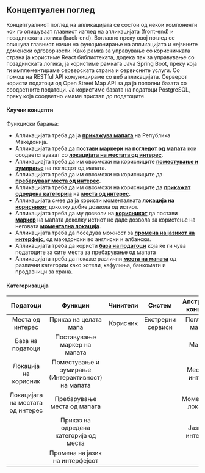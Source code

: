 ## Концептуален поглед

Концептуалниот поглед на апликацијата се состои од некои компоненти кои го опишуваат
главниот изглед на апликацијата (front-end) и позадинската логика (back-end). Воглавно преку овој
поглед се опишува главниот начин на функционирање на апликацијата и нејзините доменски
одговорности.
Како рамка за управување со корисничката страна ја користиме React библиотеката, додека пак за
управување со позадинската логика, ја користиме рамката Java Spring Boot, преку која ги
имплементираме серверската страна и сервисните услуги. Со помош на RESTful API комуницираме
со веб апликацијата. Серверот користи податоци од Open Street Map API за да ја пополни базата со
соодветните податоци. Ја користиме базата на податоци PostgreSQL, преку која соодветно имаме
пристап до податоците.
#### Клучни концепти
Функциски барања:
-	Апликацијата треба да ја <u>**прикажува мапата**</u> на Република Македонија.
-	Апликацијата треба да <u>**постави маркери**</u> на <u>**погледот од мапата**</u> кои соодветствуваат со <u>**локацијата на местата од интерес**</u>.
-	Апликациајта треба да им овозможи на корисниците <u>**поместување и зумирање**</u> на погледот од мапата.
-	Апликацијата треба да им овозможи на корисниците да <u>**пребаруваат места од интерес**</u>.
-	Апликацијата треба да им овозможи на корисниците да <u>**прикажат одредена категорија**</u> на <u>**места од интерес**</u>.
-	Апликацијата смее да ја користи моменталната <u>**локација на корисникот**</u> доколку добие дозвола  од истиот.
-	Апликацијата треба да му дозволи на <u>**корисникот**</u> да постави <u>**маркер**</u> на мапата доколку истиот не даде дозвола за користење на неговата <u>**моментална локација**</u>.
-	Апликацијата треба да поседува можност за <u>**промена на јазикот на интерфејс**</u>, од македонски во англиски и албански.
-	Апликацијата треба да користи <u>**база на податоци**</u> која ќе ги чува податоците за сите места за пребарување од мапата
-	Апликацијата треба да покаже различни <u>**места на мапата**</u> од различни категории како хотели, кафулиња, банкомати и продавници за храна.


#### Категоризација

|                Податоци                |                      Функции                      |      Чинители       |      Систем       | Апстрактни концепти |
|:--------------------------------------:|:-------------------------------------------------:|:-------------------:|:-----------------:|:-------------------:|
|            Места од интерес            |               Приказ на целата мапа               |      Корисник       | Екстрерни сервиси |  Поглед од мапата   |
|            База на податоци            |           Поставување маркер на мапата            |          	          |                   |       Маркер        |
|          Локација на корисник          | Поместување и зумирање (Интерактивност) на мапата |||  Места од интерес   |     |     |
|    Локацијата на местата од интерес    |            Пребарување места од мапата            ||| Моментална локација |     |     |
|| Приказ на одредена категорија од места |||                Јазик на интерфејс                 |     |     |     |
||    Промена на јазик на интерфејсот     |||                                                   |     |     |     |
